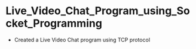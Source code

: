 # Live_Video_Chat_Program_using_Socket_Programming

- Created a Live Video Chat program using TCP protocol
